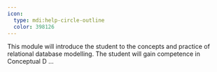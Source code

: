 ```yaml
---
icon:
  type: mdi:help-circle-outline
  color: 398126
---
```


This module will introduce the student to the concepts and practice of relational database modelling. The student will gain competence in Conceptual D ... 
